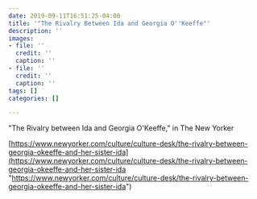 ```yaml
---
date: 2019-09-11T16:51:25-04:00
title: '"The Rivalry Between Ida and Georgia O''Keeffe"'
description: ''
images:
- file: ''
  credit: ''
  caption: ''
- file: ''
  credit: ''
  caption: ''
tags: []
categories: []

---
```

"The Rivalry between Ida and Georgia O'Keeffe," in The New Yorker

[https://www.newyorker.com/culture/culture-desk/the-rivalry-between-georgia-okeeffe-and-her-sister-ida](https://www.newyorker.com/culture/culture-desk/the-rivalry-between-georgia-okeeffe-and-her-sister-ida "https://www.newyorker.com/culture/culture-desk/the-rivalry-between-georgia-okeeffe-and-her-sister-ida")